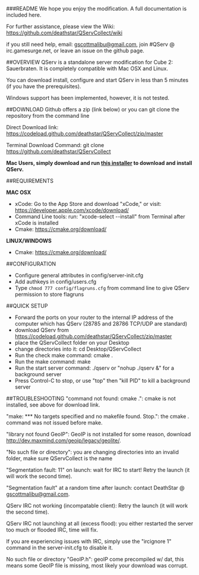 ###README
We hope you enjoy the modification. A full documentation is included here.

For further assistance, please view the Wiki: https://github.com/deathstar/QServCollect/wiki

if you still need help, email: gscottmalibu@gmail.com, join #QServ @ irc.gamesurge.net, or leave an issue on the github page.

##OVERVIEW
QServ is a standalone server modification for Cube 2: Sauerbraten. It is completely compatible with Mac OSX and Linux.

You can download install, configure and start QServ in less than 5 minutes (if you have the prerequisites).

Windows support has been implemented, however, it is not tested.


##DOWNLOAD
Github offers a zip (link below) or you can git clone the repository from the command line

Direct Download link: https://codeload.github.com/deathstar/QServCollect/zip/master

Terminal Download Command: git clone https://github.com/deathstar/QServCollect

**Mac Users, simply download and run [this installer](http://techmaster.mooo.com/download/QServ-Installer.zip) to download and install QServ.**

##REQUIREMENTS

**MAC OSX**
- xCode: Go to the App Store and download "xCode," or visit: https://developer.apple.com/xcode/download/
- Command Line tools: run: "xcode-select --install" from Terminal after xCode is installed
- Cmake: https://cmake.org/download/

**LINUX/WINDOWS**
- Cmake: https://cmake.org/download/

##CONFIGURATION
- Configure general attributes in config/server-init.cfg
- Add authkeys in config/users.cfg
- Type `chmod 777 config/flagruns.cfg` from command line to give QServ permission to store flagruns

##QUICK SETUP
- Forward the ports on your router to the internal IP address of the computer which has QServ (28785 and 28786 TCP/UDP are standard)
- download QServ from https://codeload.github.com/deathstar/QServCollect/zip/master
- place the QServCollect folder on your Desktop
- change directories into it: cd Desktop/QServCollect
- Run the check make command: cmake .
- Run the make command: make
- Run the start server command: ./qserv or "nohup ./qserv &" for a background server
- Press Control-C to stop, or use "top" then "kill PID" to kill a background server

##TROUBLESHOOTING
"command not found: cmake .": cmake is not installed, see above for download link.

"make: *** No targets specified and no makefile found.  Stop.": the cmake . command was not issued before make.

"library not found GeoIP": GeoIP is not installed for some reason, download http://dev.maxmind.com/geoip/legacy/geolite/.

"No such file or directory": you are changing directories into an invalid folder, make sure QServCollect is the name

"Segmentation fault: 11" on launch: wait for IRC to start! Retry the launch (it will work the second time).
 
"Segmentation fault" at a random time after launch: contact DeathStar @ gscottmalibu@gmail.com.

QServ IRC not working (incompatable client): Retry the launch (it will work the second time).

QServ IRC not launching at all (excess flood): you either restarted the server too much or flooded IRC, time will fix.

If you are experiencing issues with IRC, simply use the "ircignore 1" command in the server-init.cfg to disable it.

No such file or directory "GeoIP.h": geoIP come precompiled w/ dat, this means some GeoIP file is missing, most likely your download was corrupt.